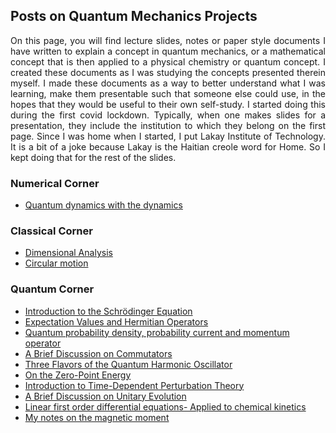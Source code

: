 ## Posts on Quantum Mechanics Projects
<div align="justify">

On this page, you will find lecture slides, notes or paper style documents I have written
to explain a concept in quantum mechanics, or a mathematical concept that is then applied to a 
physical chemistry or quantum concept. I created these documents as I was studying the concepts presented 
therein myself. I made these documents as a way to better understand what I was learning,
make them presentable such that someone else could use, in the hopes that they would be useful to
their own self-study. 
I started doing this during the first covid lockdown. Typically, when one makes slides for a presentation,
they include the institution to which they belong on the first page. Since I was home when I started, 
I put Lakay Institute of Technology. It is a bit of a joke because Lakay is the Haitian creole word for 
Home. So I kept doing that for the rest of the slides. 

</div>

### Numerical Corner
- [Quantum dynamics with the dynamics](/quantumdynamics/QDWD_intro.md)

### Classical Corner
- [Dimensional Analysis](comingsoon.md)
- [Circular motion](circularmotion.md)
  
### Quantum Corner

- [Introduction to the Schrödinger Equation](SchrodingerEQ.md)
- [Expectation Values and Hermitian Operators](expectationval.md)
- [Quantum probability density, probability current and momentum operator](/projects/Miscellaneous/slides/Prob_densisty_current_momentum.pdf) 
- [A Brief Discussion on Commutators](commutationQM.md)
- [Three Flavors of the Quantum Harmonic Oscillator](QuantumHOscillator.md)
- [On the Zero-Point Energy](ZPE.md)
- [Introduction to Time-Dependent Perturbation Theory](time_dependentPT.md)
- [A Brief Discussion on Unitary Evolution](unitaryevol.md)
- [Linear first order differential equations- Applied to chemical kinetics](/projects/Miscellaneous/slides/L1st_ODE.pdf)  
- [My notes on the magnetic moment](/projects/Miscellaneous/magneticmoment)

